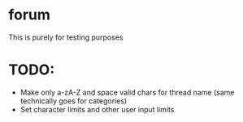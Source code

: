 # forum

This is purely for testing purposes

# TODO:

- Make only a-zA-Z and space valid chars for thread name (same technically goes for categories)
- Set character limits and other user input limits
